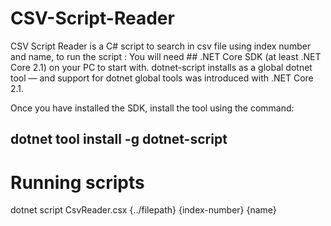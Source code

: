# CSV-Script-Reader
CSV Script Reader is a C# script to search in csv file using index number and name, to run the script :
You will need ## .NET Core SDK (at least .NET Core 2.1) on your PC to start with. dotnet-script installs as a global dotnet tool — and support for dotnet global tools was introduced with .NET Core 2.1.

Once you have installed the SDK, install the tool using the command:
## dotnet tool install -g dotnet-script


# Running scripts

dotnet script CsvReader.csx  {../filepath} {index-number} {name}

